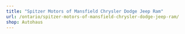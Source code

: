 ```yaml
---
title: "Spitzer Motors of Mansfield Chrysler Dodge Jeep Ram"
url: /ontario/spitzer-motors-of-mansfield-chrysler-dodge-jeep-ram/
shop: Autohaus
---
```

